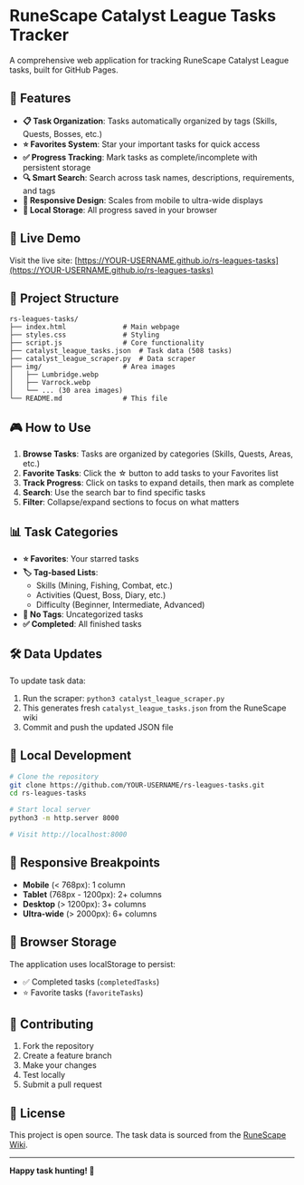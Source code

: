 # RuneScape Catalyst League Tasks Tracker

A comprehensive web application for tracking RuneScape Catalyst League tasks, built for GitHub Pages.

## 🌟 Features

- **📋 Task Organization**: Tasks automatically organized by tags (Skills, Quests, Bosses, etc.)
- **⭐ Favorites System**: Star your important tasks for quick access
- **✅ Progress Tracking**: Mark tasks as complete/incomplete with persistent storage
- **🔍 Smart Search**: Search across task names, descriptions, requirements, and tags
- **📱 Responsive Design**: Scales from mobile to ultra-wide displays
- **💾 Local Storage**: All progress saved in your browser

## 🚀 Live Demo

Visit the live site: [https://YOUR-USERNAME.github.io/rs-leagues-tasks](https://YOUR-USERNAME.github.io/rs-leagues-tasks)

## 📁 Project Structure

```
rs-leagues-tasks/
├── index.html              # Main webpage
├── styles.css              # Styling
├── script.js               # Core functionality
├── catalyst_league_tasks.json  # Task data (508 tasks)
├── catalyst_league_scraper.py  # Data scraper
├── img/                    # Area images
│   ├── Lumbridge.webp
│   ├── Varrock.webp
│   └── ... (30 area images)
└── README.md               # This file
```

## 🎮 How to Use

1. **Browse Tasks**: Tasks are organized by categories (Skills, Quests, Areas, etc.)
2. **Favorite Tasks**: Click the ☆ button to add tasks to your Favorites list
3. **Track Progress**: Click on tasks to expand details, then mark as complete
4. **Search**: Use the search bar to find specific tasks
5. **Filter**: Collapse/expand sections to focus on what matters

## 📊 Task Categories

- **⭐ Favorites**: Your starred tasks
- **🏷️ Tag-based Lists**: 
  - Skills (Mining, Fishing, Combat, etc.)
  - Activities (Quest, Boss, Diary, etc.)
  - Difficulty (Beginner, Intermediate, Advanced)
- **📝 No Tags**: Uncategorized tasks
- **✅ Completed**: All finished tasks

## 🛠️ Data Updates

To update task data:

1. Run the scraper: `python3 catalyst_league_scraper.py`
2. This generates fresh `catalyst_league_tasks.json` from the RuneScape wiki
3. Commit and push the updated JSON file

## 🔧 Local Development

```bash
# Clone the repository
git clone https://github.com/YOUR-USERNAME/rs-leagues-tasks.git
cd rs-leagues-tasks

# Start local server
python3 -m http.server 8000

# Visit http://localhost:8000
```

## 📱 Responsive Breakpoints

- **Mobile** (< 768px): 1 column
- **Tablet** (768px - 1200px): 2+ columns  
- **Desktop** (> 1200px): 3+ columns
- **Ultra-wide** (> 2000px): 6+ columns

## 💾 Browser Storage

The application uses localStorage to persist:
- ✅ Completed tasks (`completedTasks`)
- ⭐ Favorite tasks (`favoriteTasks`)

## 🤝 Contributing

1. Fork the repository
2. Create a feature branch
3. Make your changes
4. Test locally
5. Submit a pull request

## 📄 License

This project is open source. The task data is sourced from the [RuneScape Wiki](https://runescape.wiki/).

---

**Happy task hunting! 🎯**